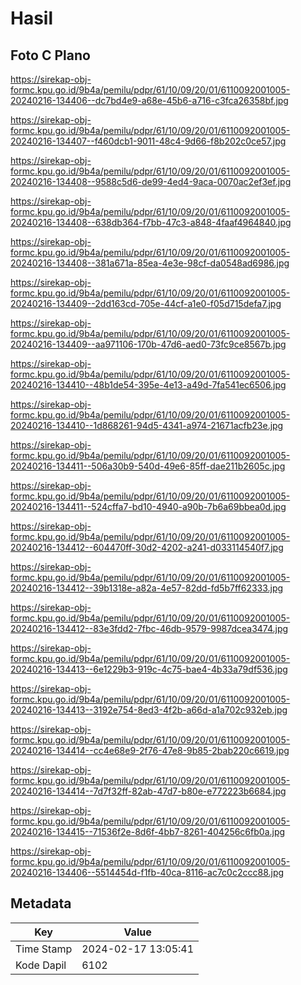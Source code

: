 # Hasil

## Foto C Plano

https://sirekap-obj-formc.kpu.go.id/9b4a/pemilu/pdpr/61/10/09/20/01/6110092001005-20240216-134406--dc7bd4e9-a68e-45b6-a716-c3fca26358bf.jpg

https://sirekap-obj-formc.kpu.go.id/9b4a/pemilu/pdpr/61/10/09/20/01/6110092001005-20240216-134407--f460dcb1-9011-48c4-9d66-f8b202c0ce57.jpg

https://sirekap-obj-formc.kpu.go.id/9b4a/pemilu/pdpr/61/10/09/20/01/6110092001005-20240216-134408--9588c5d6-de99-4ed4-9aca-0070ac2ef3ef.jpg

https://sirekap-obj-formc.kpu.go.id/9b4a/pemilu/pdpr/61/10/09/20/01/6110092001005-20240216-134408--638db364-f7bb-47c3-a848-4faaf4964840.jpg

https://sirekap-obj-formc.kpu.go.id/9b4a/pemilu/pdpr/61/10/09/20/01/6110092001005-20240216-134408--381a671a-85ea-4e3e-98cf-da0548ad6986.jpg

https://sirekap-obj-formc.kpu.go.id/9b4a/pemilu/pdpr/61/10/09/20/01/6110092001005-20240216-134409--2dd163cd-705e-44cf-a1e0-f05d715defa7.jpg

https://sirekap-obj-formc.kpu.go.id/9b4a/pemilu/pdpr/61/10/09/20/01/6110092001005-20240216-134409--aa971106-170b-47d6-aed0-73fc9ce8567b.jpg

https://sirekap-obj-formc.kpu.go.id/9b4a/pemilu/pdpr/61/10/09/20/01/6110092001005-20240216-134410--48b1de54-395e-4e13-a49d-7fa541ec6506.jpg

https://sirekap-obj-formc.kpu.go.id/9b4a/pemilu/pdpr/61/10/09/20/01/6110092001005-20240216-134410--1d868261-94d5-4341-a974-21671acfb23e.jpg

https://sirekap-obj-formc.kpu.go.id/9b4a/pemilu/pdpr/61/10/09/20/01/6110092001005-20240216-134411--506a30b9-540d-49e6-85ff-dae211b2605c.jpg

https://sirekap-obj-formc.kpu.go.id/9b4a/pemilu/pdpr/61/10/09/20/01/6110092001005-20240216-134411--524cffa7-bd10-4940-a90b-7b6a69bbea0d.jpg

https://sirekap-obj-formc.kpu.go.id/9b4a/pemilu/pdpr/61/10/09/20/01/6110092001005-20240216-134412--604470ff-30d2-4202-a241-d033114540f7.jpg

https://sirekap-obj-formc.kpu.go.id/9b4a/pemilu/pdpr/61/10/09/20/01/6110092001005-20240216-134412--39b1318e-a82a-4e57-82dd-fd5b7ff62333.jpg

https://sirekap-obj-formc.kpu.go.id/9b4a/pemilu/pdpr/61/10/09/20/01/6110092001005-20240216-134412--83e3fdd2-7fbc-46db-9579-9987dcea3474.jpg

https://sirekap-obj-formc.kpu.go.id/9b4a/pemilu/pdpr/61/10/09/20/01/6110092001005-20240216-134413--6e1229b3-919c-4c75-bae4-4b33a79df536.jpg

https://sirekap-obj-formc.kpu.go.id/9b4a/pemilu/pdpr/61/10/09/20/01/6110092001005-20240216-134413--3192e754-8ed3-4f2b-a66d-a1a702c932eb.jpg

https://sirekap-obj-formc.kpu.go.id/9b4a/pemilu/pdpr/61/10/09/20/01/6110092001005-20240216-134414--cc4e68e9-2f76-47e8-9b85-2bab220c6619.jpg

https://sirekap-obj-formc.kpu.go.id/9b4a/pemilu/pdpr/61/10/09/20/01/6110092001005-20240216-134414--7d7f32ff-82ab-47d7-b80e-e772223b6684.jpg

https://sirekap-obj-formc.kpu.go.id/9b4a/pemilu/pdpr/61/10/09/20/01/6110092001005-20240216-134415--71536f2e-8d6f-4bb7-8261-404256c6fb0a.jpg

https://sirekap-obj-formc.kpu.go.id/9b4a/pemilu/pdpr/61/10/09/20/01/6110092001005-20240216-134406--5514454d-f1fb-40ca-8116-ac7c0c2ccc88.jpg


## Metadata

| Key        | Value               |
| ---------- | ------------------- |
| Time Stamp | 2024-02-17 13:05:41 |
| Kode Dapil | 6102                |



